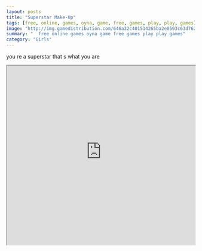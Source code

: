 ```yaml
---
layout: posts
title: "Superstar Make-Up"
tags: [free, online, games, oyna, game, free, games, play, play, games]
image: "http://img.gamedistribution.com/646a32c401514265ba2e0593c63d7627.jpg"
summary: "  free online games oyna game free games play play games"
category: "Girls"
---
```


you re a superstar that s what you are

<iframe width="100%" height="480px;" src="http://flash.gamedistribution.com?game=646a32c401514265ba2e0593c63d7627"></iframe>